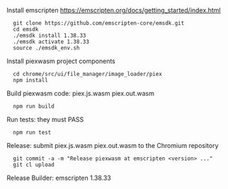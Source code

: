 Install emscripten https://emscripten.org/docs/getting_started/index.html

```shell
  git clone https://github.com/emscripten-core/emsdk.git
  cd emsdk
  ./emsdk install 1.38.33
  ./emsdk activate 1.38.33
  source ./emsdk_env.sh
```

Install piexwasm project components

```shell
  cd chrome/src/ui/file_manager/image_loader/piex
  npm install
```

Build piexwasm code: piex.js.wasm piex.out.wasm

```shell
  npm run build
```

Run tests: they must PASS

```shell
  npm run test
```

Release: submit piex.js.wasm piex.out.wasm to the Chromium repository

```shell
  git commit -a -m "Release piexwasm at emscripten <version> ..."
  git cl upload
```

Release Builder: emscripten 1.38.33
